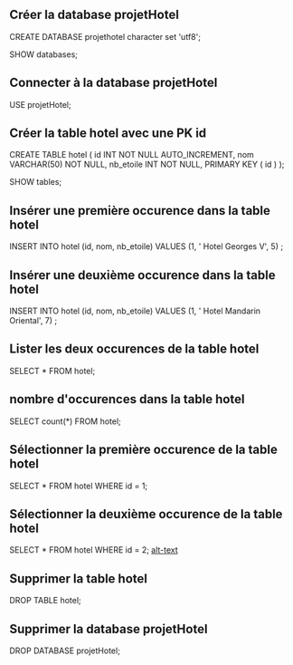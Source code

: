 ## Créer la database projetHotel
CREATE DATABASE projethotel character set 'utf8';

SHOW databases;

## Connecter à la database projetHotel
USE projetHotel;

## Créer la table hotel avec une PK id
CREATE TABLE hotel (
	id INT NOT NULL AUTO_INCREMENT,
	nom VARCHAR(50) NOT NULL,
	nb_etoile INT NOT NULL,
	PRIMARY KEY ( id )
);

SHOW tables;

## Insérer une première occurence dans la table hotel
INSERT INTO hotel (id, nom, nb_etoile) VALUES
(1, ' Hotel Georges V', 5) ;

## Insérer une deuxième occurence dans la table hotel
INSERT INTO hotel (id, nom, nb_etoile) VALUES
(1, ' Hotel Mandarin Oriental', 7) ;

## Lister les deux occurences de la table hotel
SELECT * FROM hotel;

## nombre d'occurences dans la table hotel
SELECT count(*) FROM hotel;

## Sélectionner la première occurence de la table hotel
SELECT * FROM hotel WHERE id = 1;

## Sélectionner la deuxième occurence de la table hotel
SELECT * FROM hotel WHERE id = 2;
[alt-text](https://github.com/Dolois/sql_requetes/blob/master/selectionner%20la%20deuxième%20occurence%20de%20la%20table%20hotel.png)


## Supprimer la table hotel
DROP TABLE hotel;

## Supprimer la database projetHotel
DROP DATABASE projetHotel;




